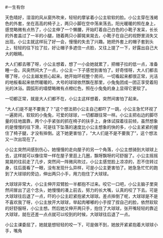 #一生有你

天色晴好，湿湿的风从窗外吹来，轻轻的摩挲着小公主软软的脸。小公主穿在浅褐色的外套，坐在高高的椅子上，两只小脚在空中荡来荡去。阳光暖暖的照在身上，感觉略微有点热了，小公主伸了一个懒腰，开始盯着自己白色的小靴子发呆，长长的外套盖过了一半的小腿，随着两只小脚晃来晃去，小靴子在自己的视野里消失又出现。小公主就这样玩了好一会，慢慢的失去了兴趣。她把外套上的帽子套到头上，轻轻的往下拉了拉，好让帽子多遮住一点脸，又往上提了一下，好露出自己大大的眼睛。

大人们都去哪了呀，小公主想着，想了一小会她就累了，把帽子拉的低一点，准备睡一会。风突然间大了一点，小公主一下子感觉到害怕了。好奇怪呀，大人们都去哪了呀，小公主越发担心起来。她开始环视整个房间，一切看起来都很正常，光洁的地板看起来依然暖暖的，大号的球球依然飘在那里，小兔兔团成一团正享受着阳光的沐浴。圆弧形的墙壁略微有点橙红色，照在小兔兔的身上显得它更软了。

一切都正常，就是大人们都不在，小公主这样想着，突然间害怕了起来。

“大人们是不是不要我了？”这个想法把小公主自己都吓了一跳，小公主急忙环视了一遍房间，软软的小兔兔，可爱的球球，一切都跟往常一样。小公主把右边的脚尽量的往地面靠，两个小手紧张的抓在椅子的扶手上，身体试探着往前倾，虽然想象的是慢慢的往下滑，可是往下坠落的速度比小公主想象的快的多，小公主紧紧的握住了椅子腿，才没有摔倒。这下她更害怕了，“大人们是不是不要我了”，这个想法又一次出现在了。

小公主突然间感到伤心，她慢慢的走向屋子的另一个角落，小公主想骑到大球球上去，这样就可以像往常一样在屋子里逛上几圈，飘呀飘呀的可舒服了。小公主摇摇晃晃的往前走了几步，突然间一阵微风吹过，小公主感觉脸上凉凉的，忍不住转过身，往后面看了一眼，没有发现什么异样，可是小公主更害怕了。她急急忙忙的跑到了大球球的旁边，伸出两只小手，用力抱住了大球球。

大球球非常大，小公主伸开双臂脸一半都抱不过来。咬它一口吧，小公主脑子里突然间冒出了这个念头，她慢慢的凑上前去，努力的长大嘴，认真的咬了下去。可是大球球往后退了一点，吓的小公主赶紧抱紧大球球。差点摔倒了呢，大球球是不是不喜欢我了呀，小公主放开大球球，举起肉嘟嘟的小手捏了捏自己的脸，依然软软的好舒服呀，小公主想。然后她又伸开两只手，抱住了大球球，张开嘴轻轻的靠近大球球，就在还差一点点就可以咬到的时候，大球球往后退了一点。

小公主课委屈了，她就是想轻轻的咬一下，可是做不到，她放开紧紧抱着大球球小手，嘴角
